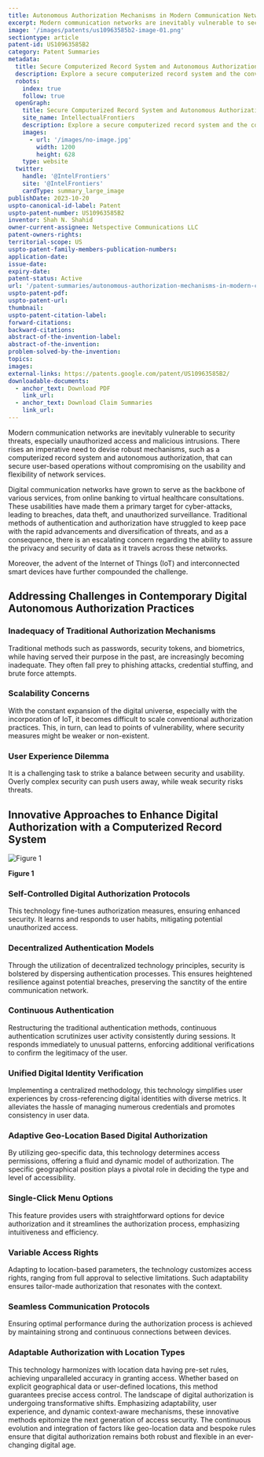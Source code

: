 ```yaml
---
title: Autonomous Authorization Mechanisms in Modern Communication Networks
excerpt: Modern communication networks are inevitably vulnerable to security threats, especially unauthorized access and malicious intrusions.
image: '/images/patents/us10963585b2-image-01.png'
sectiontype: article
patent-id: US10963585B2
category: Patent Summaries
metadata:
  title: Secure Computerized Record System and Autonomous Authorization in Healthcare | IntellectualFrontiers
  description: Explore a secure computerized record system and the convenience of autonomous authorization in healthcare.
  robots:
    index: true
    follow: true
  openGraph:
    title: Secure Computerized Record System and Autonomous Authorization in Healthcare | IntellectualFrontiers
    site_name: IntellectualFrontiers
    description: Explore a secure computerized record system and the convenience of autonomous authorization in healthcare.
    images:
      - url: '/images/no-image.jpg'
        width: 1200
        height: 628
    type: website
  twitter:
    handle: '@IntelFrontiers'
    site: '@IntelFrontiers'
    cardType: summary_large_image
publishDate: 2023-10-20
uspto-canonical-id-label: Patent
uspto-patent-number: US10963585B2
inventor: Shah N. Shahid
owner-current-assignee: Netspective Communications LLC
patent-owners-rights:
territorial-scope: US
uspto-patent-family-members-publication-numbers:
application-date:
issue-date:
expiry-date:
patent-status: Active
url: '/patent-summaries/autonomous-authorization-mechanisms-in-modern-communication-networks'
uspto-patent-pdf:
uspto-patent-url:
thumbnail:
uspto-patent-citation-label:
forward-citations:
backward-citations:
abstract-of-the-invention-label:
abstract-of-the-invention:
problem-solved-by-the-invention:
topics:
images:
external-links: https://patents.google.com/patent/US10963585B2/
downloadable-documents:
  - anchor_text: Download PDF
    link_url:
  - anchor_text: Download Claim Summaries
    link_url:
---
```


Modern communication networks are inevitably vulnerable to security threats, especially unauthorized access and malicious intrusions. There rises an imperative need to devise robust mechanisms, such as a computerized record system and autonomous authorization, that can secure user-based operations without compromising on the usability and flexibility of network services.

Digital communication networks have grown to serve as the backbone of various services, from online banking to virtual healthcare consultations. These usabilities have made them a primary target for cyber-attacks, leading to breaches, data theft, and unauthorized surveillance. Traditional methods of authentication and authorization have struggled to keep pace with the rapid advancements and diversification of threats, and as a consequence, there is an escalating concern regarding the ability to assure the privacy and security of data as it travels across these networks.

Moreover, the advent of the Internet of Things (IoT) and interconnected smart devices have further compounded the challenge.

## Addressing Challenges in Contemporary Digital Autonomous Authorization Practices

### Inadequacy of Traditional Authorization Mechanisms

Traditional methods such as passwords, security tokens, and biometrics, while having served their purpose in the past, are increasingly becoming inadequate. They often fall prey to phishing attacks, credential stuffing, and brute force attempts.

### Scalability Concerns

With the constant expansion of the digital universe, especially with the incorporation of IoT, it becomes difficult to scale conventional authorization practices. This, in turn, can lead to points of vulnerability, where security measures might be weaker or non-existent.

### User Experience Dilemma

It is a challenging task to strike a balance between security and usability. Overly complex security can push users away, while weak security risks threats.

## Innovative Approaches to Enhance Digital Authorization with a Computerized Record System

<div class="center-elements">

![Figure 1](/images/patent-summaries/us10963585b2-image-1.png)

**Figure 1**

</div>

### Self-Controlled Digital Authorization Protocols

This technology fine-tunes authorization measures, ensuring enhanced security. It learns and responds to user habits, mitigating potential unauthorized access.

### Decentralized Authentication Models

Through the utilization of decentralized technology principles, security is bolstered by dispersing authentication processes. This ensures heightened resilience against potential breaches, preserving the sanctity of the entire communication network.

### Continuous Authentication

Restructuring the traditional authentication methods, continuous authentication scrutinizes user activity consistently during sessions. It responds immediately to unusual patterns, enforcing additional verifications to confirm the legitimacy of the user.

### Unified Digital Identity Verification

Implementing a centralized methodology, this technology simplifies user experiences by cross-referencing digital identities with diverse metrics. It alleviates the hassle of managing numerous credentials and promotes consistency in user data.

### Adaptive Geo-Location Based Digital Authorization

By utilizing geo-specific data, this technology determines access permissions, offering a fluid and dynamic model of authorization. The specific geographical position plays a pivotal role in deciding the type and level of accessibility.

### Single-Click Menu Options

This feature provides users with straightforward options for device authorization and it streamlines the authorization process, emphasizing intuitiveness and efficiency.

### Variable Access Rights

Adapting to location-based parameters, the technology customizes access rights, ranging from full approval to selective limitations. Such adaptability ensures tailor-made authorization that resonates with the context.

### Seamless Communication Protocols

Ensuring optimal performance during the authorization process is achieved by maintaining strong and continuous connections between devices.

### Adaptable Authorization with Location Types

This technology harmonizes with location data having pre-set rules, achieving unparalleled accuracy in granting access. Whether based on explicit geographical data or user-defined locations, this method guarantees precise access control.
The landscape of digital authorization is undergoing transformative shifts. Emphasizing adaptability, user experience, and dynamic context-aware mechanisms, these innovative methods epitomize the next generation of access security. The continuous evolution and integration of factors like geo-location data and bespoke rules ensure that digital authorization remains both robust and flexible in an ever-changing digital age.
